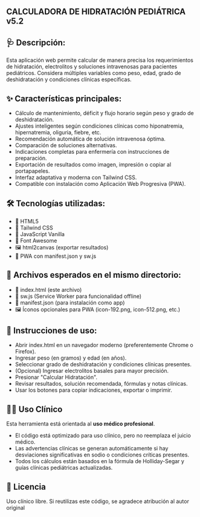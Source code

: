 ## CALCULADORA DE HIDRATACIÓN PEDIÁTRICA v5.2

## 🩺 Descripción:
Esta aplicación web permite calcular de manera precisa los requerimientos de hidratación, electrolitos y soluciones intravenosas para pacientes pediátricos. Considera múltiples variables como peso, edad, grado de deshidratación y condiciones clínicas específicas.

## ✨ Características principales:
- Cálculo de mantenimiento, déficit y flujo horario según peso y grado de deshidratación.
- Ajustes inteligentes según condiciones clínicas como hiponatremia, hipernatremia, oliguria, fiebre, etc.
- Recomendación automática de solución intravenosa óptima.
- Comparación de soluciones alternativas.
- Indicaciones completas para enfermería con instrucciones de preparación.
- Exportación de resultados como imagen, impresión o copiar al portapapeles.
- Interfaz adaptativa y moderna con Tailwind CSS.
- Compatible con instalación como Aplicación Web Progresiva (PWA).

## 🛠️ Tecnologías utilizadas:
- 🧾 HTML5
- 🎨 Tailwind CSS
- 🧠 JavaScript Vanilla
- 🌟 Font Awesome
- 🖼️ html2canvas (exportar resultados)
- 📲 PWA con manifest.json y sw.js

## 📁 Archivos esperados en el mismo directorio:
- 📄 index.html (este archivo)
- 🔧 sw.js (Service Worker para funcionalidad offline)
- 📝 manifest.json (para instalación como app)
- 🖼️ Íconos opcionales para PWA (icon-192.png, icon-512.png, etc.)

## 🧪 Instrucciones de uso:
- Abrir index.html en un navegador moderno (preferentemente Chrome o Firefox).
- Ingresar peso (en gramos) y edad (en años).
- Seleccionar grado de deshidratación y condiciones clínicas presentes.
- (Opcional) Ingresar electrolitos basales para mayor precisión.
- Presionar "Calcular Hidratación".
- Revisar resultados, solución recomendada, fórmulas y notas clínicas.
- Usar los botones para copiar indicaciones, exportar o imprimir.

## 👩‍⚕️ Uso Clínico

Esta herramienta está orientada al **uso médico profesional**.
- El código está optimizado para uso clínico, pero no reemplaza el juicio médico.
- Las advertencias clínicas se generan automáticamente si hay desviaciones significativas en sodio o condiciones críticas presentes.
- Todos los cálculos están basados en la fórmula de Holliday-Segar y guías clínicas pediátricas actualizadas.

## 📄 Licencia

Uso clínico libre. Si reutilizas este código, se agradece atribución al autor original 
